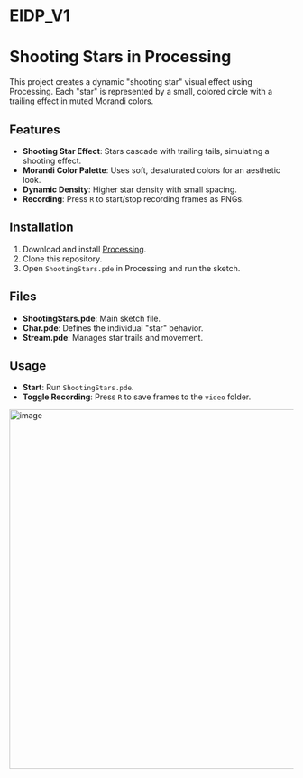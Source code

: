 # EIDP_V1

# Shooting Stars in Processing

This project creates a dynamic "shooting star" visual effect using Processing. Each "star" is represented by a small, colored circle with a trailing effect in muted Morandi colors.

## Features

- **Shooting Star Effect**: Stars cascade with trailing tails, simulating a shooting effect.
- **Morandi Color Palette**: Uses soft, desaturated colors for an aesthetic look.
- **Dynamic Density**: Higher star density with small spacing.
- **Recording**: Press `R` to start/stop recording frames as PNGs.

## Installation

1. Download and install [Processing](https://processing.org/).
2. Clone this repository.
3. Open `ShootingStars.pde` in Processing and run the sketch.

## Files

- **ShootingStars.pde**: Main sketch file.
- **Char.pde**: Defines the individual "star" behavior.
- **Stream.pde**: Manages star trails and movement.

## Usage

- **Start**: Run `ShootingStars.pde`.
- **Toggle Recording**: Press `R` to save frames to the `video` folder.

<img width="638" alt="image" src="https://github.com/user-attachments/assets/bd608c17-fff2-4bc7-a079-02589b64a5ab">
